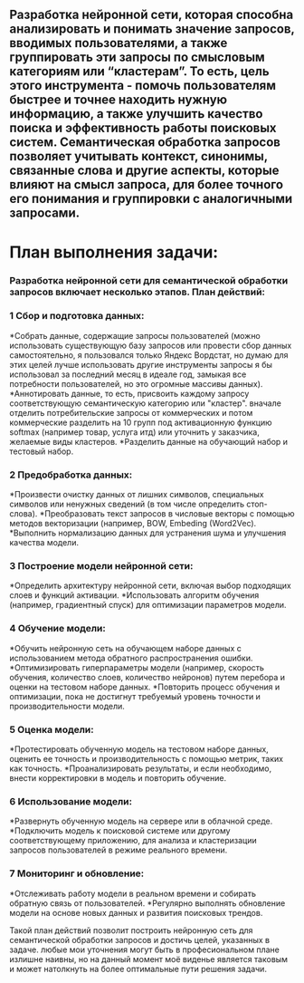 ## Разработка нейронной сети, которая способна анализировать и понимать значение запросов, вводимых пользователями, а также группировать эти запросы по смысловым категориям или “кластерам”. То есть, цель этого инструмента - помочь пользователям быстрее и точнее находить нужную информацию, а также улучшить качество поиска и эффективность работы поисковых систем. Семантическая обработка запросов позволяет учитывать контекст, синонимы, связанные слова и другие аспекты, которые влияют на смысл запроса, для более точного его понимания и группировки с аналогичными запросами.
# План выполнения задачи: 
### Разработка нейронной сети для семантической обработки запросов включает несколько этапов. План действий:

### 1 Сбор и подготовка данных:

*Собрать данные, содержащие запросы пользователей (можно использовать существующую базу запросов или провести сбор данных самостоятельно, я пользовался только Яндекс Вордстат, но думаю для этих целей лучше использовать другие инструменты запросы я бы использовал за последний месяц в идеале год, замыкая все потребности пользователей, но это огромные массивы данных).
*Аннотировать данные, то есть, присвоить каждому запросу соответствующую семантическую категорию или "кластер". вначале отделить потребительские запросы от коммерческих и потом коммерческие разделить на 10 групп под активационную функцию softmax (например товар, услуга итд) или уточнить у заказчика, желаемые виды кластеров.
*Разделить данные на обучающий набор и тестовый набор.

### 2 Предобработка данных:

*Произвести очистку данных от лишних символов, специальных символов или ненужных сведений (в том числе определить стоп-слова).
*Преобразовать текст запросов в числовые векторы с помощью методов векторизации (например, BOW, Embeding (Word2Vec).
*Выполнить нормализацию данных для устранения шума и улучшения качества модели.

### 3 Построение модели нейронной сети:

*Определить архитектуру нейронной сети, включая выбор подходящих слоев и функций активации.
*Использовать алгоритм обучения (например, градиентный спуск) для оптимизации параметров модели.

### 4 Обучение модели:

*Обучить нейронную сеть на обучающем наборе данных с использованием метода обратного распространения ошибки.
*Оптимизировать гиперпараметры модели (например, скорость обучения, количество слоев, количество нейронов) путем перебора и оценки на тестовом наборе данных.
*Повторить процесс обучения и оптимизации, пока не достигнут требуемый уровень точности и производительности модели.

### 5 Оценка модели:

*Протестировать обученную модель на тестовом наборе данных, оценить ее точность и производительность с помощью метрик, таких как точность.
*Проанализировать результаты, и если необходимо, внести корректировки в модель и повторить обучение.

### 6 Использование модели:

*Развернуть обученную модель на сервере или в облачной среде.
*Подключить модель к поисковой системе или другому соответствующему приложению, для анализа и кластеризации запросов пользователей в режиме реального времени.

### 7 Мониторинг и обновление:

*Отслеживать работу модели в реальном времени и собирать обратную связь от пользователей.
*Регулярно выполнять обновление модели на основе новых данных и развития поисковых трендов.

Такой план действий позволит построить нейронную сеть для семантической обработки запросов и достичь целей, указанных в задаче. любые мои уточнения могут быть в професиональном плане излишне наивны, но на данный момент моё виденье является таковым и может натолкнуть на более оптимальные пути решения задачи.
